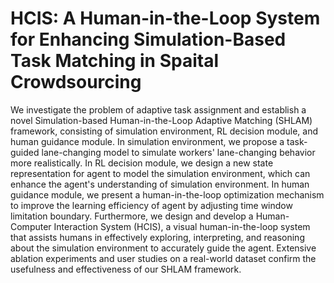 # HCIS: A Human-in-the-Loop System for Enhancing Simulation-Based Task Matching in Spaital Crowdsourcing
We investigate the problem of adaptive task assignment and establish a novel Simulation-based Human-in-the-Loop Adaptive Matching (SHLAM) framework, consisting of simulation environment, RL decision module, and human guidance module. In simulation environment, we propose a task-guided lane-changing model to simulate workers' lane-changing behavior more realistically. In RL decision module, we design a new state representation for agent to model the simulation environment, which can enhance the agent's understanding of simulation environment. In human guidance module, we present a human-in-the-loop optimization mechanism to improve the learning efficiency of agent by adjusting time window limitation boundary. Furthermore, we design and develop a Human-Computer Interaction System (HCIS), a visual human-in-the-loop system that assists humans in effectively exploring, interpreting, and reasoning about the simulation environment to accurately guide the agent. Extensive ablation experiments and user studies on a real-world dataset confirm the usefulness and effectiveness of our SHLAM framework.
